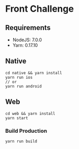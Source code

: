 # Front Challenge

## Requirements

- NodeJS: 7.0.0
- Yarn: 0.17.10

## Native

```shell
cd native && yarn install
yarn run ios
// or
yarn run android
```

## Web

```shell
cd web && yarn install
yarn start
```

### Build Production

```shell
yarn run build
```
